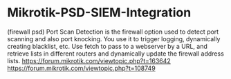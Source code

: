 # Mikrotik-PSD-SIEM-Integration

(firewall psd)  Port Scan Detection is the firewall option used to detect port scanning and also port knocking.
You use it to trigger logging, dynamically creating blacklist, etc.
Use fetch to pass to a webserver by a URL, and retrieve lists in different routers and dynamically update the firewall address lists.
https://forum.mikrotik.com/viewtopic.php?t=163642
https://forum.mikrotik.com/viewtopic.php?t=108749
